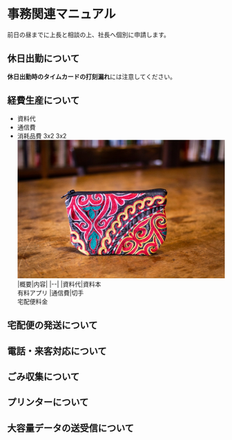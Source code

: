 # 事務関連マニュアル
前日の昼までに上長と相談の上、社長へ個別に申請します。

## 休日出勤について

**休日出勤時のタイムカードの打刻漏れ**には注意してください。

## 経費生産について

- 資料代
- 通信費
- 消耗品費
3x2
3x2
![一月](0001.jpg)
|概要|内容|
|--|
|資料代|資料本<br>有料アプリ
|通信費|切手<br>宅配便料金


## 宅配便の発送について

## 電話・来客対応について

## ごみ収集について

## プリンターについて

## 大容量データの送受信について
